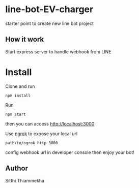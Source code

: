 # line-bot-EV-charger

starter point to create new line bot project

## How it work

Start express server to handle webhook from LINE

# Install

Clone and run

```
npm install
```

Run

```
npm start
```

then you can access [http://localhost:3000](http://localhost:3000)

Use [ngrok](https://ngrok.com/) to expose your local url

```
path/to/ngrok http 3000
```

config webhook url in developer console then enjoy your bot!

## Author

Sitthi Thiammekha
